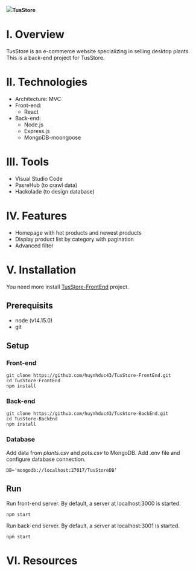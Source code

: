 <img src="https://res.cloudinary.com/dnbjep0mp/image/upload/v1630207818/images/logoTD.svg_bpuqda.png">**TusStore**

# I. Overview
TusStore is an e-commerce website specializing in selling desktop plants. This is a back-end project for TusStore.

# II. Technologies
- Architecture: MVC
- Front-end:
    - React
- Back-end:
    - Node.js
    - Express.js
    - MongoDB-moongoose
    
# III. Tools
- Visual Studio Code
- PasreHub (to crawl data)
- Hackolade (to design database)

# IV. Features
- Homepage with hot products and newest products
- Display product list by category with pagination
- Advanced filter

# V. Installation
You need more install [TusStore-FrontEnd](https://github.com/huynhduc43/TusStore-FrontEnd.git) project.

## Prerequisits
- node (v14.15.0)
- git

## Setup

### Front-end
```
git clone https://github.com/huynhduc43/TusStore-FrontEnd.git
cd TusStore-FrontEnd
npm install
```

### Back-end
```
git clone https://github.com/huynhduc43/TusStore-BackEnd.git
cd TusStore-BackEnd
npm install
```

### Database
Add data from *plants.csv* and *pots.csv* to MongoDB.
Add .env file and configure database connection.
```
DB='mongodb://localhost:27017/TusStoreDB'
```

## Run
Run front-end server. By default, a server at localhost:3000 is started.
```
npm start
```
Run back-end server. By default, a server at localhost:3001 is started.
```
npm start
```

# VI. Resources
